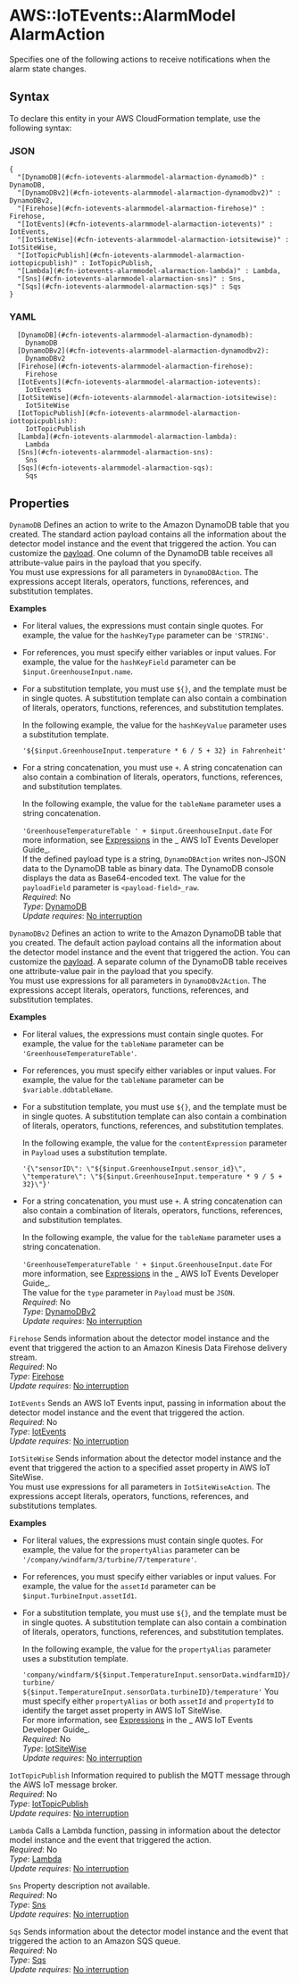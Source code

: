 # AWS::IoTEvents::AlarmModel AlarmAction<a name="aws-properties-iotevents-alarmmodel-alarmaction"></a>

Specifies one of the following actions to receive notifications when the alarm state changes\.

## Syntax<a name="aws-properties-iotevents-alarmmodel-alarmaction-syntax"></a>

To declare this entity in your AWS CloudFormation template, use the following syntax:

### JSON<a name="aws-properties-iotevents-alarmmodel-alarmaction-syntax.json"></a>

```
{
  "[DynamoDB](#cfn-iotevents-alarmmodel-alarmaction-dynamodb)" : DynamoDB,
  "[DynamoDBv2](#cfn-iotevents-alarmmodel-alarmaction-dynamodbv2)" : DynamoDBv2,
  "[Firehose](#cfn-iotevents-alarmmodel-alarmaction-firehose)" : Firehose,
  "[IotEvents](#cfn-iotevents-alarmmodel-alarmaction-iotevents)" : IotEvents,
  "[IotSiteWise](#cfn-iotevents-alarmmodel-alarmaction-iotsitewise)" : IotSiteWise,
  "[IotTopicPublish](#cfn-iotevents-alarmmodel-alarmaction-iottopicpublish)" : IotTopicPublish,
  "[Lambda](#cfn-iotevents-alarmmodel-alarmaction-lambda)" : Lambda,
  "[Sns](#cfn-iotevents-alarmmodel-alarmaction-sns)" : Sns,
  "[Sqs](#cfn-iotevents-alarmmodel-alarmaction-sqs)" : Sqs
}
```

### YAML<a name="aws-properties-iotevents-alarmmodel-alarmaction-syntax.yaml"></a>

```
  [DynamoDB](#cfn-iotevents-alarmmodel-alarmaction-dynamodb):
    DynamoDB
  [DynamoDBv2](#cfn-iotevents-alarmmodel-alarmaction-dynamodbv2):
    DynamoDBv2
  [Firehose](#cfn-iotevents-alarmmodel-alarmaction-firehose):
    Firehose
  [IotEvents](#cfn-iotevents-alarmmodel-alarmaction-iotevents):
    IotEvents
  [IotSiteWise](#cfn-iotevents-alarmmodel-alarmaction-iotsitewise):
    IotSiteWise
  [IotTopicPublish](#cfn-iotevents-alarmmodel-alarmaction-iottopicpublish):
    IotTopicPublish
  [Lambda](#cfn-iotevents-alarmmodel-alarmaction-lambda):
    Lambda
  [Sns](#cfn-iotevents-alarmmodel-alarmaction-sns):
    Sns
  [Sqs](#cfn-iotevents-alarmmodel-alarmaction-sqs):
    Sqs
```

## Properties<a name="aws-properties-iotevents-alarmmodel-alarmaction-properties"></a>

`DynamoDB` <a name="cfn-iotevents-alarmmodel-alarmaction-dynamodb"></a>
Defines an action to write to the Amazon DynamoDB table that you created\. The standard action payload contains all the information about the detector model instance and the event that triggered the action\. You can customize the [payload](https://docs.aws.amazon.com/iotevents/latest/apireference/API_Payload.html)\. One column of the DynamoDB table receives all attribute\-value pairs in the payload that you specify\.  
You must use expressions for all parameters in `DynamoDBAction`\. The expressions accept literals, operators, functions, references, and substitution templates\.

**Examples**

- For literal values, the expressions must contain single quotes\. For example, the value for the `hashKeyType` parameter can be `'STRING'`\.
- For references, you must specify either variables or input values\. For example, the value for the `hashKeyField` parameter can be `$input.GreenhouseInput.name`\.
- For a substitution template, you must use `${}`, and the template must be in single quotes\. A substitution template can also contain a combination of literals, operators, functions, references, and substitution templates\.

  In the following example, the value for the `hashKeyValue` parameter uses a substitution template\.

  `'${$input.GreenhouseInput.temperature * 6 / 5 + 32} in Fahrenheit'`

- For a string concatenation, you must use `+`\. A string concatenation can also contain a combination of literals, operators, functions, references, and substitution templates\.

  In the following example, the value for the `tableName` parameter uses a string concatenation\.

  `'GreenhouseTemperatureTable ' + $input.GreenhouseInput.date`
  For more information, see [Expressions](https://docs.aws.amazon.com/iotevents/latest/developerguide/iotevents-expressions.html) in the _ AWS IoT Events Developer Guide_\.  
  If the defined payload type is a string, `DynamoDBAction` writes non\-JSON data to the DynamoDB table as binary data\. The DynamoDB console displays the data as Base64\-encoded text\. The value for the `payloadField` parameter is `<payload-field>_raw`\.  
  _Required_: No  
  _Type_: [DynamoDB](aws-properties-iotevents-alarmmodel-dynamodb.md)  
  _Update requires_: [No interruption](https://docs.aws.amazon.com/AWSCloudFormation/latest/UserGuide/using-cfn-updating-stacks-update-behaviors.html#update-no-interrupt)

`DynamoDBv2` <a name="cfn-iotevents-alarmmodel-alarmaction-dynamodbv2"></a>
Defines an action to write to the Amazon DynamoDB table that you created\. The default action payload contains all the information about the detector model instance and the event that triggered the action\. You can customize the [payload](https://docs.aws.amazon.com/iotevents/latest/apireference/API_Payload.html)\. A separate column of the DynamoDB table receives one attribute\-value pair in the payload that you specify\.  
You must use expressions for all parameters in `DynamoDBv2Action`\. The expressions accept literals, operators, functions, references, and substitution templates\.

**Examples**

- For literal values, the expressions must contain single quotes\. For example, the value for the `tableName` parameter can be `'GreenhouseTemperatureTable'`\.
- For references, you must specify either variables or input values\. For example, the value for the `tableName` parameter can be `$variable.ddbtableName`\.
- For a substitution template, you must use `${}`, and the template must be in single quotes\. A substitution template can also contain a combination of literals, operators, functions, references, and substitution templates\.

  In the following example, the value for the `contentExpression` parameter in `Payload` uses a substitution template\.

  `'{\"sensorID\": \"${$input.GreenhouseInput.sensor_id}\", \"temperature\": \"${$input.GreenhouseInput.temperature * 9 / 5 + 32}\"}'`

- For a string concatenation, you must use `+`\. A string concatenation can also contain a combination of literals, operators, functions, references, and substitution templates\.

  In the following example, the value for the `tableName` parameter uses a string concatenation\.

  `'GreenhouseTemperatureTable ' + $input.GreenhouseInput.date`
  For more information, see [Expressions](https://docs.aws.amazon.com/iotevents/latest/developerguide/iotevents-expressions.html) in the _ AWS IoT Events Developer Guide_\.  
  The value for the `type` parameter in `Payload` must be `JSON`\.  
  _Required_: No  
  _Type_: [DynamoDBv2](aws-properties-iotevents-alarmmodel-dynamodbv2.md)  
  _Update requires_: [No interruption](https://docs.aws.amazon.com/AWSCloudFormation/latest/UserGuide/using-cfn-updating-stacks-update-behaviors.html#update-no-interrupt)

`Firehose` <a name="cfn-iotevents-alarmmodel-alarmaction-firehose"></a>
Sends information about the detector model instance and the event that triggered the action to an Amazon Kinesis Data Firehose delivery stream\.  
_Required_: No  
_Type_: [Firehose](aws-properties-iotevents-alarmmodel-firehose.md)  
_Update requires_: [No interruption](https://docs.aws.amazon.com/AWSCloudFormation/latest/UserGuide/using-cfn-updating-stacks-update-behaviors.html#update-no-interrupt)

`IotEvents` <a name="cfn-iotevents-alarmmodel-alarmaction-iotevents"></a>
Sends an AWS IoT Events input, passing in information about the detector model instance and the event that triggered the action\.  
_Required_: No  
_Type_: [IotEvents](aws-properties-iotevents-alarmmodel-iotevents.md)  
_Update requires_: [No interruption](https://docs.aws.amazon.com/AWSCloudFormation/latest/UserGuide/using-cfn-updating-stacks-update-behaviors.html#update-no-interrupt)

`IotSiteWise` <a name="cfn-iotevents-alarmmodel-alarmaction-iotsitewise"></a>
Sends information about the detector model instance and the event that triggered the action to a specified asset property in AWS IoT SiteWise\.  
You must use expressions for all parameters in `IotSiteWiseAction`\. The expressions accept literals, operators, functions, references, and substitutions templates\.

**Examples**

- For literal values, the expressions must contain single quotes\. For example, the value for the `propertyAlias` parameter can be `'/company/windfarm/3/turbine/7/temperature'`\.
- For references, you must specify either variables or input values\. For example, the value for the `assetId` parameter can be `$input.TurbineInput.assetId1`\.
- For a substitution template, you must use `${}`, and the template must be in single quotes\. A substitution template can also contain a combination of literals, operators, functions, references, and substitution templates\.

  In the following example, the value for the `propertyAlias` parameter uses a substitution template\.

  `'company/windfarm/${$input.TemperatureInput.sensorData.windfarmID}/turbine/ ${$input.TemperatureInput.sensorData.turbineID}/temperature'`
  You must specify either `propertyAlias` or both `assetId` and `propertyId` to identify the target asset property in AWS IoT SiteWise\.  
  For more information, see [Expressions](https://docs.aws.amazon.com/iotevents/latest/developerguide/iotevents-expressions.html) in the _ AWS IoT Events Developer Guide_\.  
  _Required_: No  
  _Type_: [IotSiteWise](aws-properties-iotevents-alarmmodel-iotsitewise.md)  
  _Update requires_: [No interruption](https://docs.aws.amazon.com/AWSCloudFormation/latest/UserGuide/using-cfn-updating-stacks-update-behaviors.html#update-no-interrupt)

`IotTopicPublish` <a name="cfn-iotevents-alarmmodel-alarmaction-iottopicpublish"></a>
Information required to publish the MQTT message through the AWS IoT message broker\.  
_Required_: No  
_Type_: [IotTopicPublish](aws-properties-iotevents-alarmmodel-iottopicpublish.md)  
_Update requires_: [No interruption](https://docs.aws.amazon.com/AWSCloudFormation/latest/UserGuide/using-cfn-updating-stacks-update-behaviors.html#update-no-interrupt)

`Lambda` <a name="cfn-iotevents-alarmmodel-alarmaction-lambda"></a>
Calls a Lambda function, passing in information about the detector model instance and the event that triggered the action\.  
_Required_: No  
_Type_: [Lambda](aws-properties-iotevents-alarmmodel-lambda.md)  
_Update requires_: [No interruption](https://docs.aws.amazon.com/AWSCloudFormation/latest/UserGuide/using-cfn-updating-stacks-update-behaviors.html#update-no-interrupt)

`Sns` <a name="cfn-iotevents-alarmmodel-alarmaction-sns"></a>
Property description not available\.  
_Required_: No  
_Type_: [Sns](aws-properties-iotevents-alarmmodel-sns.md)  
_Update requires_: [No interruption](https://docs.aws.amazon.com/AWSCloudFormation/latest/UserGuide/using-cfn-updating-stacks-update-behaviors.html#update-no-interrupt)

`Sqs` <a name="cfn-iotevents-alarmmodel-alarmaction-sqs"></a>
Sends information about the detector model instance and the event that triggered the action to an Amazon SQS queue\.  
_Required_: No  
_Type_: [Sqs](aws-properties-iotevents-alarmmodel-sqs.md)  
_Update requires_: [No interruption](https://docs.aws.amazon.com/AWSCloudFormation/latest/UserGuide/using-cfn-updating-stacks-update-behaviors.html#update-no-interrupt)

